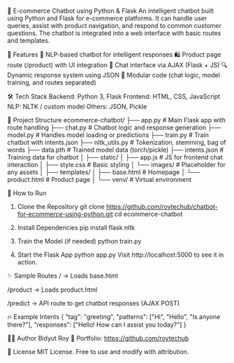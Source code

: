 🛒 E-commerce Chatbot using Python & Flask
An intelligent chatbot built using Python and Flask for e-commerce platforms. It can handle user queries, assist with product navigation, and respond to common customer questions. The chatbot is integrated into a web interface with basic routes and templates.


📌 Features
🧠 NLP-based chatbot for intelligent responses
🛍️ Product page route (/product) with UI integration
💬 Chat interface via AJAX (Flask + JS)
🔍 Dynamic response system using JSON
📁 Modular code (chat logic, model training, and routes separated)

🛠️ Tech Stack
Backend: Python 3, Flask
Frontend: HTML, CSS, JavaScript
NLP: NLTK / custom model
Others: JSON, Pickle

📁 Project Structure
ecommerce-chatbot/
├── app.py                 # Main Flask app with route handling
├── chat.py                # Chatbot logic and response generation
├── model.py               # Handles model loading or predictions
├── train.py               # Train chatbot with intents.json
├── nltk_utils.py          # Tokenization, stemming, bag of words
├── data.pth               # Trained model data (torch/pickle)
├── intents.json           # Training data for chatbot
│
├── static/
│   ├── app.js             # JS for frontend chat interaction
│   ├── style.css          # Basic styling
│   └── images/            # Placeholder for any assets
│
├── templates/
│   ├── base.html          # Homepage
│   └── product.html       # Product page
│
└── venv/                  # Virtual environment

🚀 How to Run
1. Clone the Repository
git clone https://github.com/roytechub/chatbot-for-ecommerce-using-python.git
cd ecommerce-chatbot

3. Install Dependencies
pip install flask nltk

5. Train the Model (if needed)
python train.py

7. Start the Flask App
python app.py
Visit http://localhost:5000 to see it in action.

✨ Sample Routes
/ → Loads base.html

/product → Loads product.html

/predict → API route to get chatbot responses (AJAX POST)

🔥 Example Intents
{
  "tag": "greeting",
  "patterns": ["Hi", "Hello", "Is anyone there?"],
  "responses": ["Hello! How can I assist you today?"]
}

🧑‍💻 Author
Bidyut Roy
💼 Portfolio: https://github.com/roytechub

📃 License
MIT License. Free to use and modify with attribution.
